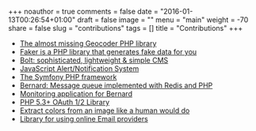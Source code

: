 +++
noauthor = true
comments = false
date = "2016-01-13T00:26:54+01:00"
draft = false
image = ""
menu = "main"
weight = -70
share = false
slug = "contributions"
tags = []
title = "Contributions"
+++

- [The almost missing Geocoder PHP library](http://geocoder-php.org/)  
- [Faker is a PHP library that generates fake data for you](https://github.com/fzaninotto/Faker)  
- [Bolt: sophisticated, lightweight & simple CMS](http://bolt.cm/)  
- [JavaScript Alert/Notification System](http://fabien-d.github.com/alertify.js/)  
- [The Symfony PHP framework](https://github.com/symfony/symfony)  
- [Bernard: Message queue implemented with Redis and PHP](https://github.com/bernardphp/bernard)  
- [Monitoring application for Bernard](https://github.com/bernardphp/Juno)  
- [PHP 5.3+ OAuth 1/2 Library](https://github.com/Lusitanian/PHPoAuthLib)  
- [Extract colors from an image like a human would do](https://github.com/php-loep/color-extractor)  
- [Library for using online Email providers](https://github.com/flint/Stampie)

